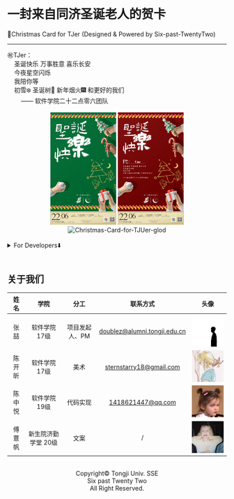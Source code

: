 



# 一封来自同济圣诞老人的贺卡

🎄Christmas Card for TJer (Designed &amp; Powered by Six-past-TwentyTwo)

-----

<div align="left" display="inline-block">
㊗️TJer：<br/>
&nbsp;&nbsp;&nbsp;&nbsp;圣诞快乐 万事胜意 喜乐长安<br/>
&nbsp;&nbsp;&nbsp;&nbsp;今夜星空闪烁<br/>
&nbsp;&nbsp;&nbsp;&nbsp;我陪你等<br/>
&nbsp;&nbsp;&nbsp;&nbsp;初雪❄️ 圣诞树🎄 新年烟火🎆 和更好的我们<br/>
&nbsp;&nbsp;&nbsp;&nbsp;&nbsp;&nbsp;&nbsp;&nbsp;—— 软件学院二十二点零六团队
</div>
<br/>

<div align="center">
  <img src="christmas-card/Christmas-Card-for-TJUer-green.PNG" alt="Christmas-Card-for-TJUer-green" width="30%;" />
  <img src="christmas-card/Christmas-Card-for-TJUer-public.PNG" alt="Christmas-Card-for-TJUer-red" width="30%;" />
  <img src="christmas-card/Christmas-Card-for-TJUer-glod.PNG" alt="Christmas-Card-for-TJUer-glod" width="30%;" />
</div>


<br/>

<details>
	<summary>For Developers⬇️</summary>

## 写在前面

> 这里是项目的背景和一些引入intro



<br/>

## 主要功能

- [x] 输入头像和昵称，生成圣诞专属贺卡
- [x] 使用selenium 通过浏览器自动化登陆163邮箱获取已注册用户的学号信息
- [x] 发送圣诞贺卡至已用户邮箱



<br/>

## 如何使用

1. 生成圣诞贺卡

   ```shell
   > cd src
   # gen_card.py中ln70 ava_path和ln73 text修改为头像路径和昵称
   
   > python gen_card.py
   ```

2. 登陆163邮箱

   ```shell
   > cd src
   # login_163.py中ln17输入邮箱密码
   
   > python login_163.py
   ```

3. 发送邮件

   ```shell
   > cd src
   # post_email.py中ln57输入邮箱授权码;ln64输入待发送贺卡路径;ln65输入收件人邮箱
   
   > python post_email.py
   ```

   

<br/>

### TODOs

> 还没有做的尽善尽美的东西
>
> 还可以做的更好的

- [ ] 解决使用163邮箱自动批量发送邮件失败
- [ ] 使用`requests`库和`cookie`登陆163邮箱而非浏览器自动化



<br/>

## 目录结构
```
.
├── README.md
├── christmas-card
│   ├── Christmas-Card-for-TJUer-glod.PNG
│   ├── Christmas-Card-for-TJUer-green.PNG
│   ├── Christmas-Card-for-TJUer-public.PNG
│   └── Christmas-Card-for-TJUer-red.PNG
├── resource
│   ├── ava.jpg
│   ├── card.png
│   ├── lvse.png
│   └── 仓耳小丸子.ttf
└── src
    ├── gen_card.py
    ├── login_163.py
    └── post_email.py
```

</details>

<br/>

## 关于我们

|  姓名  |        学院         |      分工      |                           联系方式                           |                    头像                     |
| :----: | :-----------------: | :------------: | :----------------------------------------------------------: | :-----------------------------------------: |
|  张喆  |    软件学院 17级    | 项目发起人、PM | [doublez@alumni.tongji.edu.cn](mailto:doublez@alumni.tongji.edu.cn) |  ![zz-avatar](README.assets/zz-avatar.JPG)  |
| 陈开昕 |    软件学院 17级    |      美术      |  [sternstarry18@gmail.com](mailto:sternstarry18@gmail.com)   | ![ckx-avatar](README.assets/ckx-avatar.JPG) |
| 陈中悦 |    软件学院 19级    |    代码实现    |        [1418621447@qq.com](mailto:1418621447@qq.com)         | ![czy-avatar](README.assets/czy-avatar.JPG) |
| 傅薏帆 | 新生院济勤学堂 20级 |      文案      |                              /                               | ![fyf-avatar](README.assets/fyf-avatar.JPG) |

<br/>

<div align="center">
Copyright© Tongji Univ. SSE<br/>
Six past Twenty Two<br/>
All Right Reserved.<br/>
</div>
